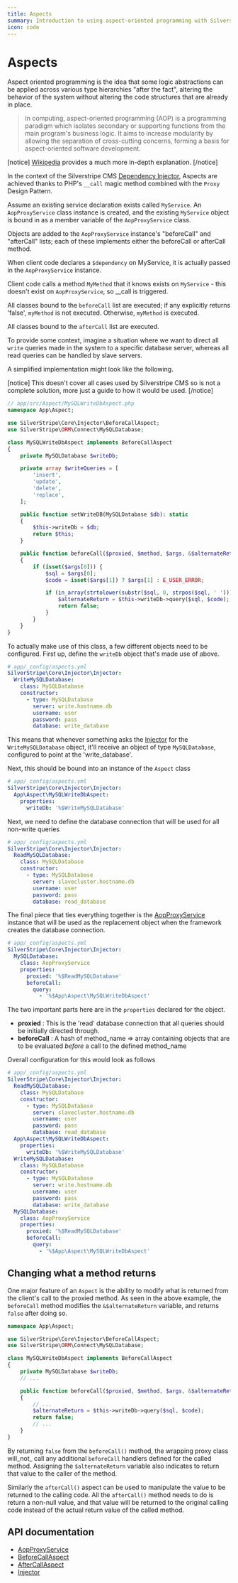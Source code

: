 ```yaml
---
title: Aspects
summary: Introduction to using aspect-oriented programming with Silverstripe CMS.
icon: code
---
```


# Aspects

Aspect oriented programming is the idea that some logic abstractions can be applied across various type hierarchies
"after the fact", altering the behavior of the system without altering the code structures that are already in place.

> In computing, aspect-oriented programming (AOP) is a programming paradigm which isolates secondary or supporting
> functions from the main program's business logic. It aims to increase modularity by allowing the separation of
> cross-cutting concerns, forming a basis for aspect-oriented software development.

[notice]
[Wikipedia](http://en.wikipedia.org/wiki/Aspect-oriented_programming) provides a much more in-depth explanation.
[/notice]

In the context of the Silverstripe CMS [Dependency Injector](injector), Aspects are achieved thanks to PHP's `__call` magic
method combined with the `Proxy` Design Pattern.

Assume an existing service declaration exists called `MyService`. An `AopProxyService` class instance is created, and
the existing `MyService` object is bound in as a member variable of the `AopProxyService` class.

Objects are added to the `AopProxyService` instance's "beforeCall" and "afterCall" lists; each of these implements
either the beforeCall or afterCall method.

When client code declares a `$dependency` on MyService, it is actually passed in the `AopProxyService` instance.

Client code calls a method `MyMethod` that it knows exists on `MyService` - this doesn't exist on `AopProxyService`, so
__call is triggered.

All classes bound to the `beforeCall` list are executed; if any explicitly returns 'false', `myMethod` is not executed.
Otherwise, `myMethod` is executed.

All classes bound to the `afterCall` list are executed.

To provide some context, imagine a situation where we want to direct all `write` queries made in the system to a
specific database server, whereas all read queries can be handled by slave servers.

A simplified implementation might look like the following.

[notice]
This doesn't cover all cases used by Silverstripe CMS so is not a complete solution, more just a guide to how it would be
used.
[/notice]

```php
// app/src/Aspect/MySQLWriteDbAspect.php
namespace App\Aspect;

use SilverStripe\Core\Injector\BeforeCallAspect;
use SilverStripe\ORM\Connect\MySQLDatabase;

class MySQLWriteDbAspect implements BeforeCallAspect
{
    private MySQLDatabase $writeDb;

    private array $writeQueries = [
        'insert',
        'update',
        'delete',
        'replace',
    ];

    public function setWriteDB(MySQLDatabase $db): static
    {
        $this->writeDb = $db;
        return $this;
    }

    public function beforeCall($proxied, $method, $args, &$alternateReturn)
    {
        if (isset($args[0])) {
            $sql = $args[0];
            $code = isset($args[1]) ? $args[1] : E_USER_ERROR;

            if (in_array(strtolower(substr($sql, 0, strpos($sql, ' '))), $this->writeQueries)) {
                $alternateReturn = $this->writeDb->query($sql, $code);
                return false;
            }
        }
    }
}
```

To actually make use of this class, a few different objects need to be configured. First up, define the `writeDb`
object that's made use of above.

```yml
# app/_config/aspects.yml
SilverStripe\Core\Injector\Injector:
  WriteMySQLDatabase:
    class: MySQLDatabase
    constructor:
      - type: MySQLDatabase
        server: write.hostname.db
        username: user
        password: pass
        database: write_database
```

This means that whenever something asks the [Injector](api:SilverStripe\Core\Injector\Injector) for the `WriteMySQLDatabase` object, it'll receive an object
of type `MySQLDatabase`, configured to point at the 'write_database'.

Next, this should be bound into an instance of the `Aspect` class

```yml
# app/_config/aspects.yml
SilverStripe\Core\Injector\Injector:
  App\Aspect\MySQLWriteDbAspect:
    properties:
      writeDb: '%$WriteMySQLDatabase'
```

Next, we need to define the database connection that will be used for all non-write queries

```yml
# app/_config/aspects.yml
SilverStripe\Core\Injector\Injector:
  ReadMySQLDatabase:
    class: MySQLDatabase
    constructor:
      - type: MySQLDatabase
        server: slavecluster.hostname.db
        username: user
        password: pass
        database: read_database
```

The final piece that ties everything together is the [AopProxyService](api:SilverStripe\Core\Injector\AopProxyService) instance that will be used as the replacement
object when the framework creates the database connection.

```yml
# app/_config/aspects.yml
SilverStripe\Core\Injector\Injector:
  MySQLDatabase:
    class: AopProxyService
    properties:
      proxied: '%$ReadMySQLDatabase'
      beforeCall:
        query:
          - '%$App\Aspect\MySQLWriteDbAspect'
```

The two important parts here are in the `properties` declared for the object.

- **proxied** : This is the 'read' database connection that all queries should be initially directed through.
- **beforeCall** : A hash of method\_name => array containing objects that are to be evaluated *before* a call to the
defined method\_name

Overall configuration for this would look as follows

```yml
# app/_config/aspects.yml
SilverStripe\Core\Injector\Injector:
  ReadMySQLDatabase:
    class: MySQLDatabase
    constructor:
      - type: MySQLDatabase
        server: slavecluster.hostname.db
        username: user
        password: pass
        database: read_database
  App\Aspect\MySQLWriteDbAspect:
    properties:
      writeDb: '%$WriteMySQLDatabase'
  WriteMySQLDatabase:
    class: MySQLDatabase
    constructor:
      - type: MySQLDatabase
        server: write.hostname.db
        username: user
        password: pass
        database: write_database
  MySQLDatabase:
    class: AopProxyService
    properties:
      proxied: '%$ReadMySQLDatabase'
      beforeCall:
        query:
          - '%$App\Aspect\MySQLWriteDbAspect'
```

## Changing what a method returns

One major feature of an `Aspect` is the ability to modify what is returned from the client's call to the proxied method.
As seen in the above example, the `beforeCall` method modifies the `&$alternateReturn` variable, and returns `false`
after doing so.

```php
namespace App\Aspect;

use SilverStripe\Core\Injector\BeforeCallAspect;
use SilverStripe\ORM\Connect\MySQLDatabase;

class MySQLWriteDbAspect implements BeforeCallAspect
{
    private MySQLDatabase $writeDb;
    // ...

    public function beforeCall($proxied, $method, $args, &$alternateReturn)
    {
        // ...
        $alternateReturn = $this->writeDb->query($sql, $code);
        return false;
        // ...
    }
}
```

By returning `false` from the `beforeCall()` method, the wrapping proxy class will_not_ call any additional `beforeCall`
handlers defined for the called method. Assigning the `$alternateReturn` variable also indicates to return that value
to the caller of the method.

Similarly the `afterCall()` aspect can be used to manipulate the value to be returned to the calling code. All the
`afterCall()` method needs to do is return a non-null value, and that value will be returned to the original calling
code instead of the actual return value of the called method.

## API documentation

- [AopProxyService](api:SilverStripe\Core\Injector\AopProxyService)
- [BeforeCallAspect](api:SilverStripe\Core\Injector\BeforeCallAspect)
- [AfterCallAspect](api:SilverStripe\Core\Injector\AfterCallAspect)
- [Injector](api:SilverStripe\Core\Injector\Injector)
